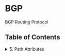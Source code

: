 # BGP
BGP Routing Protocol

## Table of Contents
<details>
<summary>5. Path Attributes</summary>

- [BGP Path Attributes](docs/networking-fundamentals/bgp-path-attributes.md)
- - [BGP Path Attributes](docs/networking-fundamentals/bgp-path-attributes.md)

